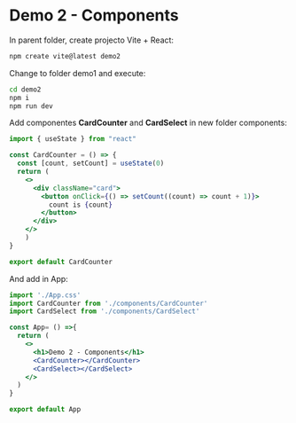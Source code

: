 # Demo 2 - Components

In parent folder, create projecto Vite + React:

```cmd
npm create vite@latest demo2
```

Change to folder demo1 and execute:

```cmd
cd demo2
npm i
npm run dev
```

Add componentes **CardCounter** and **CardSelect** in new folder components:

```jsx
import { useState } from "react"

const CardCounter = () => {
  const [count, setCount] = useState(0)
  return (
    <>
      <div className="card">
        <button onClick={() => setCount((count) => count + 1)}>
          count is {count}
        </button>
      </div>
    </>
    )
}

export default CardCounter
```

And add in App:

```jsx
import './App.css'
import CardCounter from './components/CardCounter'
import CardSelect from './components/CardSelect'

const App= () =>{
  return (
    <>
      <h1>Demo 2 - Components</h1>
      <CardCounter></CardCounter>
      <CardSelect></CardSelect>
    </>
  )
}

export default App

```
